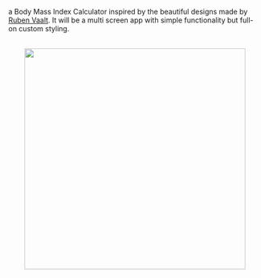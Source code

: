 
a Body Mass Index Calculator inspired by the beautiful designs made by [Ruben Vaalt](https://dribbble.com/shots/4585382-Simple-BMI-Calculator). It will be a multi screen app with simple functionality but full-on custom styling.

<p align="center"><br><img src="[https://github.com/londonappbrewery/Images/blob/master/dicee-demo.gif](https://github.com/londonappbrewery/Images/blob/master/bmi-calc-demo.gif)" height="440" width="auto"><br><br></p>
